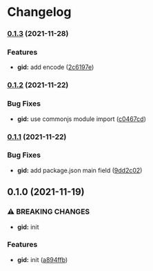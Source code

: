 # Changelog

### [0.1.3](https://www.github.com/Shopfabrik-Berlin/shopify-app/compare/gid-v0.1.2...gid-v0.1.3) (2021-11-28)


### Features

* **gid:** add encode ([2c6197e](https://www.github.com/Shopfabrik-Berlin/shopify-app/commit/2c6197eb02fb01608eba4baa55d2424e16f67b7b))

### [0.1.2](https://www.github.com/Shopfabrik-Berlin/shopify-app/compare/gid-v0.1.1...gid-v0.1.2) (2021-11-22)


### Bug Fixes

* **gid:** use commonjs module import ([c0467cd](https://www.github.com/Shopfabrik-Berlin/shopify-app/commit/c0467cdd7402457932a334a9cfd1653568938fb8))

### [0.1.1](https://www.github.com/Shopfabrik-Berlin/shopify-app/compare/gid-v0.1.0...gid-v0.1.1) (2021-11-22)


### Bug Fixes

* **gid:** add package.json main field ([9dd2c02](https://www.github.com/Shopfabrik-Berlin/shopify-app/commit/9dd2c02fab6bc954cfeafd8f453327a050bb9ba4))

## 0.1.0 (2021-11-19)


### ⚠ BREAKING CHANGES

* **gid:** init

### Features

* **gid:** init ([a894ffb](https://www.github.com/Shopfabrik-Berlin/shopify-app/commit/a894ffbab0d8d0a6b0ed7e895c65ac79f6f268e3))
